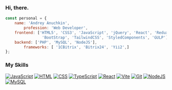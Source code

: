 ### Hi, there.

```js
const personal = {
	name: 'Andrey Anuchkin',
        profession: 'Web Developer',
	frontend: ['HTML5', 'CSS3', 'JavaScript', 'jQuery', 'React', 'Redux', 'TypeScript' , 'SASS', 'NPM',
                'BootStrap', 'TailwindCSS', 'StyledComponents', 'GULP'],
	backend: ['PHP', 'MySQL', 'NodeJS'],
        frameworks: [ '1CBitrix', 'Bitrix24', 'Yii2',]
}; 
```
 

### My Skills
 


<p dir="auto"><a target="_blank" rel="noopener noreferrer nofollow" href="https://camo.githubusercontent.com/c8fe1352d2f9d85797351f93a4ed73a1259118853ea6ba5794bb72f7029fc7a1/68747470733a2f2f696d672e736869656c64732e696f2f62616467652f4a6176615363726970742d4637444631453f7374796c653d706c6173746963266c6f676f3d6a617661736372697074266c6f676f436f6c6f723d626c61636b"><img src="https://camo.githubusercontent.com/c8fe1352d2f9d85797351f93a4ed73a1259118853ea6ba5794bb72f7029fc7a1/68747470733a2f2f696d672e736869656c64732e696f2f62616467652f4a6176615363726970742d4637444631453f7374796c653d706c6173746963266c6f676f3d6a617661736372697074266c6f676f436f6c6f723d626c61636b" alt="JavaScript" data-canonical-src="https://img.shields.io/badge/JavaScript-F7DF1E?style=plastic&amp;logo=javascript&amp;logoColor=black" style="max-width: 100%;"></a>
<a target="_blank" rel="noopener noreferrer nofollow" href="https://camo.githubusercontent.com/5103eee83f80682631523b352e3b10cac04de54ed9250e6e82b3f71519c2e5a9/68747470733a2f2f696d672e736869656c64732e696f2f62616467652f48544d4c2d6339303431313f7374796c653d706c6173746963266c6f676f3d68746d6c35266c6f676f436f6c6f723d7768697465"><img src="https://camo.githubusercontent.com/5103eee83f80682631523b352e3b10cac04de54ed9250e6e82b3f71519c2e5a9/68747470733a2f2f696d672e736869656c64732e696f2f62616467652f48544d4c2d6339303431313f7374796c653d706c6173746963266c6f676f3d68746d6c35266c6f676f436f6c6f723d7768697465" alt="HTML" data-canonical-src="https://img.shields.io/badge/HTML-c90411?style=plastic&amp;logo=html5&amp;logoColor=white" style="max-width: 100%;"></a>
<a target="_blank" rel="noopener noreferrer nofollow" href="https://camo.githubusercontent.com/dfef04980eeeef8da400f892fc0222b6f90801b1e200329eca135fe415fb77f2/68747470733a2f2f696d672e736869656c64732e696f2f62616467652f4353532d3166383766663f7374796c653d706c6173746963266c6f676f3d63737333266c6f676f436f6c6f723d7768697465"><img src="https://camo.githubusercontent.com/dfef04980eeeef8da400f892fc0222b6f90801b1e200329eca135fe415fb77f2/68747470733a2f2f696d672e736869656c64732e696f2f62616467652f4353532d3166383766663f7374796c653d706c6173746963266c6f676f3d63737333266c6f676f436f6c6f723d7768697465" alt="CSS" data-canonical-src="https://img.shields.io/badge/CSS-1f87ff?style=plastic&amp;logo=css3&amp;logoColor=white" style="max-width: 100%;"></a>
<a target="_blank" rel="noopener noreferrer nofollow" href="https://camo.githubusercontent.com/0ef85813e332d469088f9226f9a7964abb01098acbeb1b90eae339437b71618c/68747470733a2f2f696d672e736869656c64732e696f2f62616467652f547970655363726970742d3030374143433f7374796c653d706c6173746963266c6f676f3d74797065736372697074266c6f676f436f6c6f723d7768697465"><img src="https://camo.githubusercontent.com/0ef85813e332d469088f9226f9a7964abb01098acbeb1b90eae339437b71618c/68747470733a2f2f696d672e736869656c64732e696f2f62616467652f547970655363726970742d3030374143433f7374796c653d706c6173746963266c6f676f3d74797065736372697074266c6f676f436f6c6f723d7768697465" alt="TypeScript" data-canonical-src="https://img.shields.io/badge/TypeScript-007ACC?style=plastic&amp;logo=typescript&amp;logoColor=white" style="max-width: 100%;"></a>
<a target="_blank" rel="noopener noreferrer nofollow" href="https://camo.githubusercontent.com/05486d259622fb5549cbce3227e52357918e6bd97227316c37f2734fdefa34ee/68747470733a2f2f696d672e736869656c64732e696f2f62616467652f52656163742d626c61636b3f7374796c653d706c6173746963266c6f676f3d7265616374266c6f676f436f6c6f723d2532353233363144414642"><img src="https://camo.githubusercontent.com/05486d259622fb5549cbce3227e52357918e6bd97227316c37f2734fdefa34ee/68747470733a2f2f696d672e736869656c64732e696f2f62616467652f52656163742d626c61636b3f7374796c653d706c6173746963266c6f676f3d7265616374266c6f676f436f6c6f723d2532353233363144414642" alt="React" data-canonical-src="https://img.shields.io/badge/React-black?style=plastic&amp;logo=react&amp;logoColor=%252361DAFB" style="max-width: 100%;"></a>
<a target="_blank" rel="noopener noreferrer nofollow" href="https://camo.githubusercontent.com/07b99710ba5a6a30ed4660a8d0879af34c46b25c355c6d59656d7baf3bc048a1/68747470733a2f2f696d672e736869656c64732e696f2f62616467652f766974652d2532333634364346462e7376673f7374796c653d706c6173746963266c6f676f3d76697465266c6f676f436f6c6f723d7768697465"><img src="https://camo.githubusercontent.com/07b99710ba5a6a30ed4660a8d0879af34c46b25c355c6d59656d7baf3bc048a1/68747470733a2f2f696d672e736869656c64732e696f2f62616467652f766974652d2532333634364346462e7376673f7374796c653d706c6173746963266c6f676f3d76697465266c6f676f436f6c6f723d7768697465" alt="Vite" data-canonical-src="https://img.shields.io/badge/vite-%23646CFF.svg?style=plastic&amp;logo=vite&amp;logoColor=white" style="max-width: 100%;"></a>
<a target="_blank" rel="noopener noreferrer nofollow" href="https://camo.githubusercontent.com/d99e46b2ffc51de8abe6e3a2f0c93508897fd6c9d240864767966281f10e34da/68747470733a2f2f696d672e736869656c64732e696f2f62616467652f4769742d6637323630613f7374796c653d706c6173746963266c6f676f3d676974266c6f676f436f6c6f723d7768697465"><img src="https://camo.githubusercontent.com/d99e46b2ffc51de8abe6e3a2f0c93508897fd6c9d240864767966281f10e34da/68747470733a2f2f696d672e736869656c64732e696f2f62616467652f4769742d6637323630613f7374796c653d706c6173746963266c6f676f3d676974266c6f676f436f6c6f723d7768697465" alt="Git" data-canonical-src="https://img.shields.io/badge/Git-f7260a?style=plastic&amp;logo=git&amp;logoColor=white" style="max-width: 100%;"></a>
<a target="_blank" rel="noopener noreferrer nofollow" href="https://camo.githubusercontent.com/c83c635d69354a9acab1bd6a2370bdc3b63db50d25e4d77051c8a252130469d0/68747470733a2f2f696d672e736869656c64732e696f2f62616467652f6e6f64652e6a732d3361386334363f7374796c653d706c6173746963266c6f676f3d6e6f64652e6a73266c6f676f436f6c6f723d7768697465"><img src="https://camo.githubusercontent.com/c83c635d69354a9acab1bd6a2370bdc3b63db50d25e4d77051c8a252130469d0/68747470733a2f2f696d672e736869656c64732e696f2f62616467652f6e6f64652e6a732d3361386334363f7374796c653d706c6173746963266c6f676f3d6e6f64652e6a73266c6f676f436f6c6f723d7768697465" alt="NodeJS" data-canonical-src="https://img.shields.io/badge/node.js-3a8c46?style=plastic&amp;logo=node.js&amp;logoColor=white" style="max-width: 100%;"></a>
<a target="_blank" rel="noopener noreferrer nofollow" href="https://camo.githubusercontent.com/6e4fb356567ddaa1aaea67d45774c010af67ef51ddfa65ab3acedde80614171c/68747470733a2f2f696d672e736869656c64732e696f2f62616467652f4d7953514c2d3133333339653f7374796c653d706c6173746963266c6f676f3d6d7973716c266c6f676f436f6c6f723d7768697465"><img src="https://camo.githubusercontent.com/6e4fb356567ddaa1aaea67d45774c010af67ef51ddfa65ab3acedde80614171c/68747470733a2f2f696d672e736869656c64732e696f2f62616467652f4d7953514c2d3133333339653f7374796c653d706c6173746963266c6f676f3d6d7973716c266c6f676f436f6c6f723d7768697465" alt="MySQL" data-canonical-src="https://img.shields.io/badge/MySQL-13339e?style=plastic&amp;logo=mysql&amp;logoColor=white" style="max-width: 100%;"></a>
 
</p>



